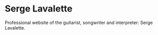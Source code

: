 Serge Lavalette
====================

Professional website of the guitarist, songwriter and interpreter: Serge Lavalette.
